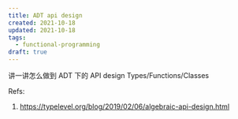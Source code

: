 ```yaml
---
title: ADT api design
created: 2021-10-18
updated: 2021-10-18
tags:
  - functional-programming
draft: true
---
```


讲一讲怎么做到 ADT 下的 API design Types/Functions/Classes

Refs:

1. https://typelevel.org/blog/2019/02/06/algebraic-api-design.html

